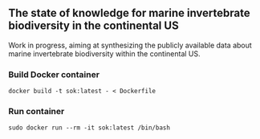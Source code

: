 ## The state of knowledge for marine invertebrate biodiversity in the continental US

Work in progress, aiming at synthesizing the publicly available data about marine invertebrate biodiversity within the continental US.

### Build Docker container

```shell
docker build -t sok:latest - < Dockerfile
```

### Run container

``` shell
sudo docker run --rm -it sok:latest /bin/bash
```


